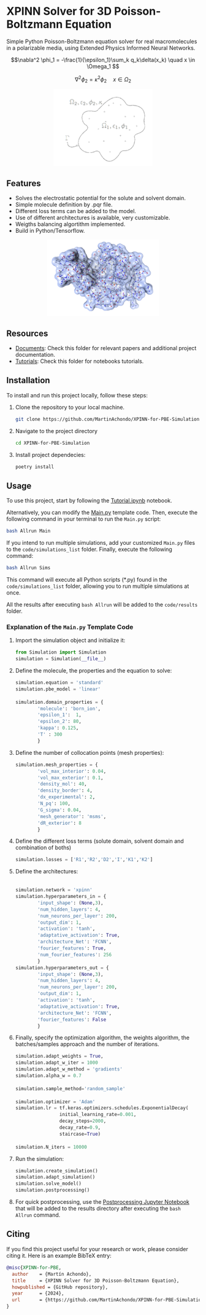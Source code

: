
# XPINN Solver for 3D Poisson-Boltzmann Equation 

Simple Python Poisson-Boltzmann equation solver for real macromolecules in a polarizable media, using Extended Physics Informed Neural Networks. 

$$\nabla^2 \phi_1 = -\frac{1}{\epsilon_1}\sum_k q_k\delta(x_k) \quad x \in \Omega_1 $$

$$\nabla^2 \phi_2 = \kappa^2\phi_2 \quad x \in \Omega_2 $$


<p align="center">
  <img height="200" src="img/Implicit-solvent-tr.png">
</p>

## Features

- Solves the electrostatic potential for the solute and solvent domain.
- Simple molecule definition by .pqr file.
- Different loss terms can be added to the model.
- Use of different architectures is available, very customizable.
- Weigths balancing algortithm implemented.
- Build in Python/Tensorflow.

<p align="center">
  <img height="200" src="img/molecule.png">
</p>


## Resources

- [Documents](./documents/): Check this folder for relevant papers and additional project documentation.
- [Tutorials](./tutorials/): Check this folder for notebooks tutorials.

## Installation

To install and run this project locally, follow these steps:

1. Clone the repository to your local machine.

   ```bash
   git clone https://github.com/MartinAchondo/XPINN-for-PBE-Simulation
   ```
2. Navigate to the project directory
   ```bash
   cd XPINN-for-PBE-Simulation
    ```
3. Install project dependecies:
    ```bash
   poetry install
    ```

## Usage
To use this project, start by following the [Tutorial.ipynb](./tutorials/tutorial.ipynb) notebook.

Alternatively, you can modify the [Main.py](./code/Main.py) template code. Then, execute the following command in your terminal to run the `Main.py` script:

```bash
bash Allrun Main 
```

If you intend to run multiple simulations, add your customized `Main.py` files to the `code/simulations_list` folder. Finally, execute the following command:

```bash
bash Allrun Sims
```

This command will execute all Python scripts (*.py) found in the `code/simulations_list` folder, allowing you to run multiple simulations at once.

All the results after executing `bash Allrun` will be added to the `code/results` folder.


### Explanation of the `Main.py` Template Code

1. Import the simulation object and initialize it:
    ```py
    from Simulation import Simulation
    simulation = Simulation(__file__)
    ```

2. Define the molecule, the properties and the equation to solve:
    ```py
    simulation.equation = 'standard'
    simulation.pbe_model = 'linear'

    simulation.domain_properties = {
            'molecule': 'born_ion',
            'epsilon_1':  1,
            'epsilon_2': 80,
            'kappa': 0.125,
            'T' : 300 
            }
    ```     
3. Define the number of collocation points (mesh properties):
    ```py
    simulation.mesh_properties = {
            'vol_max_interior': 0.04,
            'vol_max_exterior': 0.1,
            'density_mol': 40,
            'density_border': 4,
            'dx_experimental': 2,
            'N_pq': 100,
            'G_sigma': 0.04,
            'mesh_generator': 'msms',
            'dR_exterior': 8
            }
    ```

4. Define the different loss terms (solute domain, solvent domain and combination of boths)
    ```py
    simulation.losses = ['R1','R2','D2','I','K1','K2']
    ```
5. Define the architectures:
    ```py

    simulation.network = 'xpinn'
    simulation.hyperparameters_in = {
            'input_shape': (None,3),
            'num_hidden_layers': 4,
            'num_neurons_per_layer': 200,
            'output_dim': 1,
            'activation': 'tanh',
            'adaptative_activation': True,
            'architecture_Net': 'FCNN',
            'fourier_features': True,
            'num_fourier_features': 256
            }
    simulation.hyperparameters_out = {
            'input_shape': (None,3),
            'num_hidden_layers': 4,
            'num_neurons_per_layer': 200,
            'output_dim': 1,
            'activation': 'tanh',
            'adaptative_activation': True,
            'architecture_Net': 'FCNN',
            'fourier_features': False
            }
    ```

6. Finally, specify the optimization algorithm, the weights algorithm, the batches/samples approach and the number of iterations.
    ```py
    simulation.adapt_weights = True,
    simulation.adapt_w_iter = 1000
    simulation.adapt_w_method = 'gradients'
    simulation.alpha_w = 0.7           

    simulation.sample_method='random_sample'

    simulation.optimizer = 'Adam'
    simulation.lr = tf.keras.optimizers.schedules.ExponentialDecay(
                    initial_learning_rate=0.001,
                    decay_steps=2000,
                    decay_rate=0.9,
                    staircase=True)

    simulation.N_iters = 10000
    ```

7. Run the simulation:
    ```py
    simulation.create_simulation()
    simulation.adapt_simulation()
    simulation.solve_model()
    simulation.postprocessing()
    ```

8. For quick postprocessing, use the [Postprocessing Jupyter Notebook](./code/Post/Post_Template.ipynb) that will be added to the results directory after executing the `bash Allrun` command.

## Citing

If you find this project useful for your research or work, please consider citing it. Here is an example BibTeX entry:

```bibtex
@misc{XPINN-for-PBE,
  author    = {Martín Achondo},
  title     = {XPINN Solver for 3D Poisson-Boltzmann Equation},
  howpublished = {GitHub repository},
  year      = {2024},
  url       = {https://github.com/MartinAchondo/XPINN-for-PBE-Simulation},
}
```